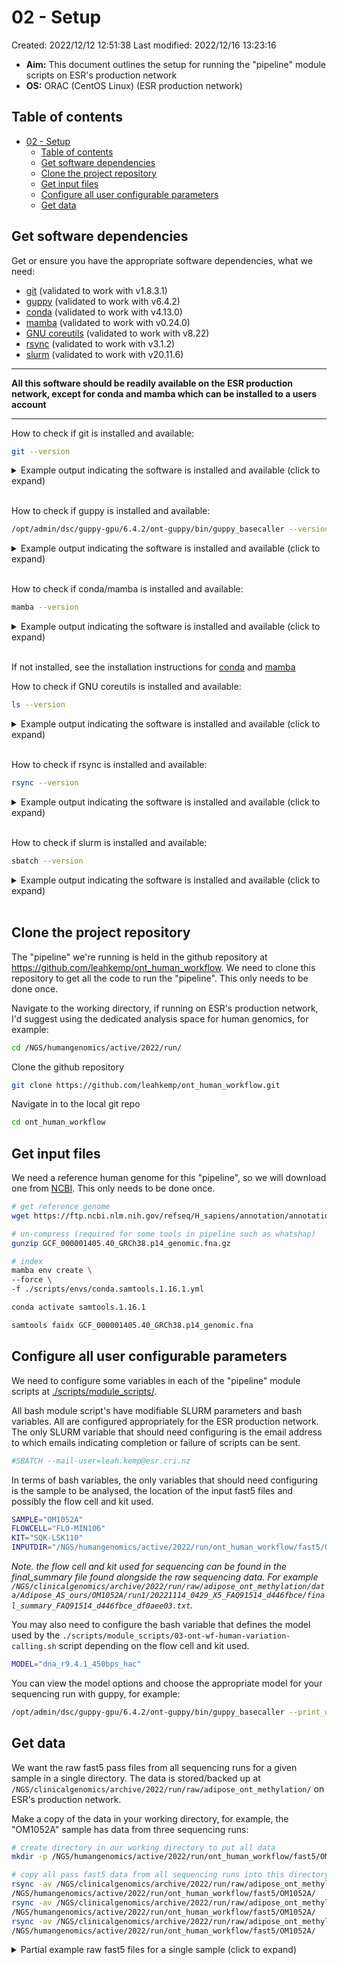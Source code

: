 # 02 - Setup

Created: 2022/12/12 12:51:38
Last modified: 2022/12/16 13:23:16

- **Aim:** This document outlines the setup for running the "pipeline" module scripts on ESR's production network
- **OS:** ORAC (CentOS Linux) (ESR production network)

## Table of contents

- [02 - Setup](#02---setup)
  - [Table of contents](#table-of-contents)
  - [Get software dependencies](#get-software-dependencies)
  - [Clone the project repository](#clone-the-project-repository)
  - [Get input files](#get-input-files)
  - [Configure all user configurable parameters](#configure-all-user-configurable-parameters)
  - [Get data](#get-data)

## Get software dependencies

Get or ensure you have the appropriate software dependencies, what we need:

- [git](https://git-scm.com/) (validated to work with v1.8.3.1)
- [guppy]() (validated to work with v6.4.2)
- [conda](https://docs.conda.io/en/latest/) (validated to work with v4.13.0)
- [mamba](https://mamba.readthedocs.io/en/latest/index.html) (validated to work with v0.24.0)
- [GNU coreutils](https://www.gnu.org/software/coreutils/) (validated to work with v8.22)
- [rsync](https://rsync.samba.org/) (validated to work with v3.1.2)
- [slurm](https://slurm.schedmd.com/overview.html) (validated to work with v20.11.6)

----

**All this software should be readily available on the ESR production network, except for conda and mamba which can be installed to a users account**

----

How to check if git is installed and available:

```bash
git --version
```

<details><summary markdown="span">Example output indicating the software is installed and available (click to expand)</summary>

```bash
git version 1.8.3.1
```

</details>
<br/>

How to check if guppy is installed and available:

```bash
/opt/admin/dsc/guppy-gpu/6.4.2/ont-guppy/bin/guppy_basecaller --version
```

<details><summary markdown="span">Example output indicating the software is installed and available (click to expand)</summary>

```bash
: Guppy Basecalling Software, (C) Oxford Nanopore Technologies plc. Version 6.4.2+97a7f06, minimap2 version 2.24-r1122

Use of this software is permitted solely under the terms of the end user license agreement (EULA).
By running, copying or accessing this software, you are demonstrating your acceptance of the EULA.
The EULA may be found in /opt/admin/dsc/guppy-gpu/6.4.2/ont-guppy/bin
```

</details>
<br/>

How to check if conda/mamba is installed and available:

```bash
mamba --version
```

<details><summary markdown="span">Example output indicating the software is installed and available (click to expand)</summary>

```bash
mamba 0.24.0
conda 4.13.0
```

</details>
<br/>

If not installed, see the installation instructions for [conda](https://conda.io/projects/conda/en/latest/user-guide/install/linux.html#installing-on-linux) and [mamba](https://mamba.readthedocs.io/en/latest/installation.html)

How to check if GNU coreutils is installed and available:

```bash
ls --version
```

<details><summary markdown="span">Example output indicating the software is installed and available (click to expand)</summary>

```bash
Copyright (C) 2013 Free Software Foundation, Inc.
License GPLv3+: GNU GPL version 3 or later <http://gnu.org/licenses/gpl.html>.
This is free software: you are free to change and redistribute it.
There is NO WARRANTY, to the extent permitted by law.

Written by Mike Parker, David MacKenzie, and Jim Meyering.
```

</details>
<br/>

How to check if rsync is installed and available:

```bash
rsync --version
```

<details><summary markdown="span">Example output indicating the software is installed and available (click to expand)</summary>

```bash
rsync  version 3.1.2  protocol version 31
Copyright (C) 1996-2015 by Andrew Tridgell, Wayne Davison, and others.
Web site: http://rsync.samba.org/
Capabilities:
    64-bit files, 64-bit inums, 64-bit timestamps, 64-bit long ints,
    socketpairs, hardlinks, symlinks, IPv6, batchfiles, inplace,
    append, ACLs, xattrs, iconv, symtimes, prealloc

rsync comes with ABSOLUTELY NO WARRANTY.  This is free software, and you
are welcome to redistribute it under certain conditions.  See the GNU
General Public Licence for details.
```

</details>
<br/>

How to check if slurm is installed and available:

```bash
sbatch --version
```

<details><summary markdown="span">Example output indicating the software is installed and available (click to expand)</summary>

```bash
slurm 20.11.6
```

</details>
<br/>

## Clone the project repository

The "pipeline" we're running is held in the github repository at https://github.com/leahkemp/ont_human_workflow. We need to clone this repository to get all the code to run the "pipeline". This only needs to be done once.

Navigate to the working directory, if running on ESR's production network, I'd suggest using the dedicated analysis space for human genomics, for example:

```bash
cd /NGS/humangenomics/active/2022/run/
```

Clone the github repository

```bash
git clone https://github.com/leahkemp/ont_human_workflow.git
```

Navigate in to the local git repo

```bash
cd ont_human_workflow
```

## Get input files

We need a reference human genome for this "pipeline", so we will download one from [NCBI](https://www.ncbi.nlm.nih.gov/genome/guide/human/). This only needs to be done once.

```bash
# get reference genome
wget https://ftp.ncbi.nlm.nih.gov/refseq/H_sapiens/annotation/annotation_releases/110/GCF_000001405.40_GRCh38.p14/GCF_000001405.40_GRCh38.p14_genomic.fna.gz

# un-compress (required for some tools in pipeline such as whatshap)
gunzip GCF_000001405.40_GRCh38.p14_genomic.fna.gz

# index
mamba env create \
--force \
-f ./scripts/envs/conda.samtools.1.16.1.yml

conda activate samtools.1.16.1

samtools faidx GCF_000001405.40_GRCh38.p14_genomic.fna
```

## Configure all user configurable parameters

We need to configure some variables in each of the "pipeline" module scripts at [./scripts/module_scripts/](./scripts/module_scripts/).

All bash module script's have modifiable SLURM parameters and bash variables. All are configured appropriately for the ESR production network. The only SLURM variable that should need configuring is the email address to which emails indicating completion or failure of scripts can be sent.

```bash
#SBATCH --mail-user=leah.kemp@esr.cri.nz
```

In terms of bash variables, the only variables that should need configuring is the sample to be analysed, the location of the input fast5 files and possibly the flow cell and kit used.

```bash
SAMPLE="OM1052A"
FLOWCELL="FLO-MIN106"
KIT="SQK-LSK110"
INPUTDIR="/NGS/humangenomics/active/2022/run/ont_human_workflow/fast5/OM1052A/"
```

*Note. the flow cell and kit used for sequencing can be found in the final_summary file found alongside the raw sequencing data. For example `/NGS/clinicalgenomics/archive/2022/run/raw/adipose_ont_methylation/data/Adipose_AS_ours/OM1052A/run1/20221114_0429_X5_FAQ91514_d446fbce/final_summary_FAQ91514_d446fbce_df0aee03.txt`.*

You may also need to configure the bash variable that defines the model used by the `./scripts/module_scripts/03-ont-wf-human-variation-calling.sh` script depending on the flow cell and kit used.

```bash
MODEL="dna_r9.4.1_450bps_hac"
```

You can view the model options and choose the appropriate model for your sequencing run with guppy, for example:

```bash
/opt/admin/dsc/guppy-gpu/6.4.2/ont-guppy/bin/guppy_basecaller --print_workflows
```

## Get data

We want the raw fast5 pass files from all sequencing runs for a given sample in a single directory. The data is stored/backed up at `/NGS/clinicalgenomics/archive/2022/run/raw/adipose_ont_methylation/` on ESR's production network.

Make a copy of the data in your working directory, for example, the "OM1052A" sample has data from three sequencing runs:

```bash
# create directory in our working directory to put all data
mkdir -p /NGS/humangenomics/active/2022/run/ont_human_workflow/fast5/OM1052A/

# copy all pass fast5 data from all sequencing runs into this directory in our working directory
rsync -av /NGS/clinicalgenomics/archive/2022/run/raw/adipose_ont_methylation/data/Adipose_AS_ours/OM1052A/run1/20221114_0429_X5_FAQ91514_d446fbce/fast5_pass/* \
/NGS/humangenomics/active/2022/run/ont_human_workflow/fast5/OM1052A/
rsync -av /NGS/clinicalgenomics/archive/2022/run/raw/adipose_ont_methylation/data/Adipose_AS_ours/OM1052A/run2/20221122_0500_X4_FAQ90706_7bf313c3/fast5_pass/* \
/NGS/humangenomics/active/2022/run/ont_human_workflow/fast5/OM1052A/
rsync -av /NGS/clinicalgenomics/archive/2022/run/raw/adipose_ont_methylation/data/Adipose_AS_ours/OM1052A/run3/20221122_2113_X4_FAQ90706_09b178bc/fast5_pass/* \
/NGS/humangenomics/active/2022/run/ont_human_workflow/fast5/OM1052A/
```

<details><summary markdown="span">Partial example raw fast5 files for a single sample (click to expand)</summary>

```bash
/NGS/humangenomics/active/2022/run/ont_human_workflow/fast5/OM1052A
├── [ 56M]  FAQ90706_pass_09b178bc_3605de32_0.fast5
├── [ 55M]  FAQ90706_pass_09b178bc_3605de32_1.fast5
├── [ 57M]  FAQ90706_pass_09b178bc_3605de32_2.fast5
├── [ 57M]  FAQ90706_pass_09b178bc_3605de32_3.fast5
├── [ 56M]  FAQ90706_pass_09b178bc_3605de32_4.fast5
├── [ 59M]  FAQ90706_pass_09b178bc_3605de32_5.fast5
├── [ 58M]  FAQ90706_pass_09b178bc_3605de32_6.fast5
├── [ 57M]  FAQ90706_pass_09b178bc_3605de32_7.fast5
├── [ 58M]  FAQ90706_pass_09b178bc_3605de32_8.fast5
├── [ 58M]  FAQ90706_pass_09b178bc_3605de32_9.fast5
├── [ 58M]  FAQ90706_pass_09b178bc_3605de32_10.fast5
├── [ 56M]  FAQ90706_pass_09b178bc_3605de32_11.fast5
├── [ 57M]  FAQ90706_pass_09b178bc_3605de32_12.fast5
├── [ 56M]  FAQ90706_pass_09b178bc_3605de32_13.fast5
├── [ 60M]  FAQ90706_pass_09b178bc_3605de32_14.fast5
├── [ 58M]  FAQ90706_pass_09b178bc_3605de32_15.fast5
├── [ 57M]  FAQ90706_pass_09b178bc_3605de32_16.fast5
├── [ 58M]  FAQ90706_pass_09b178bc_3605de32_17.fast5
├── [ 57M]  FAQ90706_pass_09b178bc_3605de32_18.fast5
.
.
.
├── [ 67M]  FAQ91514_pass_d446fbce_df0aee03_1170.fast5
└── [ 18M]  FAQ91514_pass_d446fbce_df0aee03_1171.fast5

0 directories, 3385 files
```

</details>
<br/>
